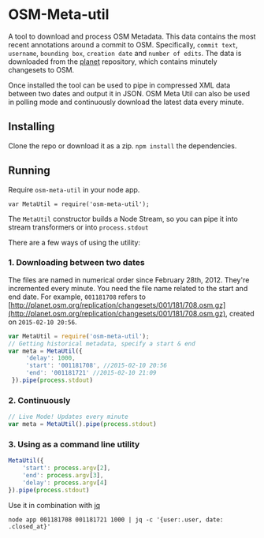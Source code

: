 # OSM-Meta-util

A tool to download and process OSM Metadata. This data contains the most recent annotations around a commit to OSM. Specifically, `commit text`, `username`, `bounding box`, `creation date` and `number of edits`. The data is downloaded from the [planet](http://planet.osm.org/replication/changesets/) repository, which contains minutely changesets to OSM.

Once installed the tool can be used to pipe in compressed XML data between two dates and output it in JSON. OSM Meta Util can also be used in polling mode and continuously download the latest data every minute.

## Installing

Clone the repo or download it as a zip. `npm install` the dependencies.

## Running

Require `osm-meta-util` in your node app.

```
var MetaUtil = require('osm-meta-util');
```

The `MetaUtil` constructor builds a Node Stream, so you can pipe it into stream transformers or into `process.stdout`

There are a few ways of using the utility:

### 1. Downloading between two dates

The files are named in numerical order since February 28th, 2012. They're incremented every minute. You need the file name related to the start and end date. For example, `001181708` refers to [http://planet.osm.org/replication/changesets/001/181/708.osm.gz](http://planet.osm.org/replication/changesets/001/181/708.osm.gz), created on `2015-02-10 20:56`.

```javascript
var MetaUtil = require('osm-meta-util');
// Getting historical metadata, specify a start & end
var meta = MetaUtil({
     'delay': 1000,
     'start': '001181708', //2015-02-10 20:56
     'end': '001181721' //2015-02-10 21:09
 }).pipe(process.stdout)
```

### 2. Continuously

```javascript
// Live Mode! Updates every minute
var meta = MetaUtil().pipe(process.stdout)
```

### 3. Using as a command line utility

```javascript
MetaUtil({
    'start': process.argv[2],
    'end': process.argv[3],
    'delay': process.argv[4]
}).pipe(process.stdout)
```

Use it in combination with [jq](https://stedolan.github.io/jq/)
```
node app 001181708 001181721 1000 | jq -c '{user:.user, date: .closed_at}'
```
